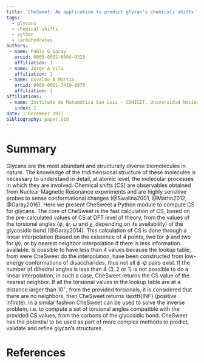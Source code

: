 ```yaml
---
title: 'CheSweet: An application to predict glycan’s chemicals shifts'
tags:
  - glycans
  - chemical shifts
  - python
  - carbohydrates
authors:
 - name: Pablo G Garay
   orcid: 0000-0001-6604-0329
   affiliation: 1
 - name: Jorge A Vila
   affiliation: 1
 - name: Osvaldo A Martin
   orcid: 0000-0001-7419-8978
   affiliation: 1
affiliations:
 - name: Instituto de Matemática San Luis - CONICET, Universidad Nacional de San Luis, San Luis, Argentina
   index: 1
date: 1 December 2017
bibliography: paper.bib
---
```


# Summary

Glycans are the most abundant and structurally diverse biomolecules in nature. The knowledge of the tridimensional structure of these molecules is necessary to understand in detail, at atomic level, the molecular processes in which they are involved. Chemical shifts (CS) are observables obtained from Nuclear Magnetic Resonance experiments and are highly sensitive probes to sense conformational changes (@Swalina2001, @Martin2012, @Garay2016). Here we present CheSweet a Python module to compute CS for glycans. The core of CheSweet is the fast calculation of CS, based on the pre-calculated values of CS at DFT level of theory, from the values of the torsional angles ($\phi$, $\psi$, $\omega$ and $\chi$, depending on its availability) of the glycosidic bond (@Garay2014). This calculation of CS is done through a linear interpolation (based on the existence of 4 points, two for $\phi$ and two for $\psi$), or by nearest neighbor interpolation if there is less information available. Is possible to have less than 4 values because the lookup table, from were CheSweet do the interpolation, have been constructed from low-energy conformations of disaccharides, thus not all $\phi$-$\psi$ pairs exist. If the number of dihedral angles is less than 4 (3, 2 or 1) is not possible to do a linear interpolation, in such a case, CheSweet returns the CS value of the nearest neighbor. If all the torsional values in the lookup table are at a distance larger than 10$^{\circ}$, from the provided torsionals, it is considered that there are no neighbors, then CheSweet returns \texttt{INF} (positive infinite). In a similar fashion CheSweet can be used to solve the inverse problem, i.e. to compute a set of torsional angles compatible with the provided CS values, from the carbons of the glycosidic bond. CheSweet has the potential to be used as part of more complex methods to predict, validate and refine glycan’s structures.


# References

